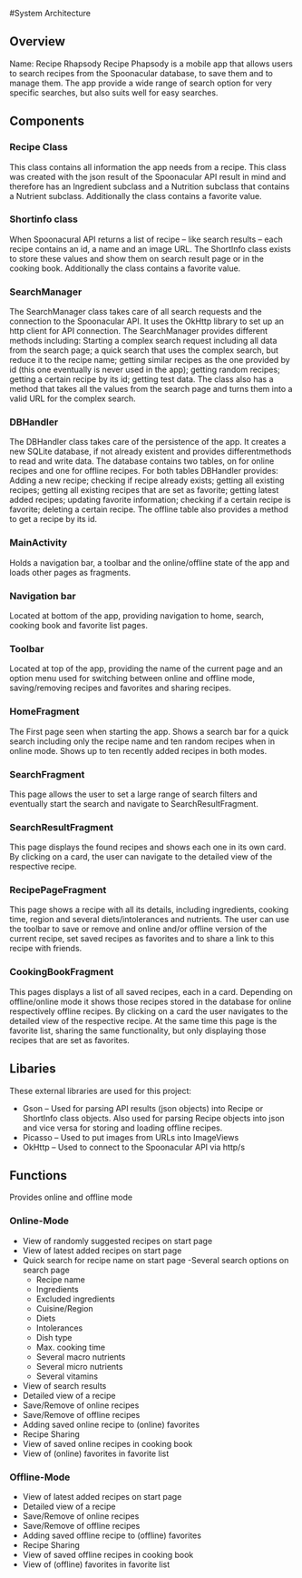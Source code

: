 #System Architecture
## Overview

  Name: Recipe Rhapsody
  Recipe Phapsody is a mobile app that allows users to search recipes from the Spoonacular database, to save them and to manage them. 
  The app provide a wide range of search option for very specific searches, but also suits well for easy searches.

## Components
 ### Recipe Class
This class contains all information the app needs from a recipe. This class was created with the json result of the Spoonacular API result in mind and therefore 
has an Ingredient subclass and a Nutrition subclass that contains a Nutrient subclass. Additionally the class contains a favorite value.

  ### Shortinfo class
When Spoonacural API returns a list of recipe – like search results – each recipe contains an id, a name and an image URL. 
The ShortInfo class exists to store these values and show them on search result page or in the cooking book. Additionally the class contains a favorite value. 
    
  ### SearchManager
The SearchManager class takes care of all search requests and the connection to the Spoonacular API. It uses the OkHttp library to set up an 
http client for API connection. The SearchManager provides different methods including: Starting a complex search request including all data from the search page; 
a quick search that uses the complex search, but reduce it to the recipe name; getting similar recipes as the one provided by id (this one eventually is never used 
in the app); getting random recipes; getting a certain recipe by its id; getting test data. 
The class also has a method that takes all the values from the search page and turns them into a valid URL for the complex search.
    
 ### DBHandler
The DBHandler class takes care of the persistence of the app. It creates a new SQLite database, 
if not already existent and provides differentmethods to read and write data.
The database contains two tables, on for online recipes and one for offline recipes. 
For both tables DBHandler provides: Adding a new recipe; checking if recipe already exists; getting all existing recipes; getting all existing recipes that 
are set as favorite; getting latest added recipes; updating favorite information; checking if a certain recipe is favorite; deleting a certain recipe. 
The offline table also provides a method to get a recipe by its id.
    
  ### MainActivity
Holds a navigation bar, a toolbar and the online/offline state of the app and loads other pages as fragments.
    
  ### Navigation bar
Located at bottom of the app, providing navigation to home, search, cooking book and favorite list pages.
    
  ### Toolbar
Located at top of the app, providing the name of the current page and an option menu used for switching between online and offline mode, saving/removing 
recipes and favorites and sharing recipes.
    
  ### HomeFragment
The First page seen when starting the app. Shows a search bar for a quick search including only the recipe name and ten random recipes when in online mode. 
Shows up to ten recently added recipes in both modes.
    
  ### SearchFragment
This page allows the user to set a large range of search filters and eventually start the search and navigate to SearchResultFragment.
    
  ### SearchResultFragment
This page displays the found recipes and shows each one in its own card.
By clicking on a card, the user can navigate to the detailed view of the respective recipe.
    
  ### RecipePageFragment
This page shows a recipe with all its details, including ingredients, cooking time, region and several diets/intolerances and nutrients. 
The user can use the toolbar to save or remove and online and/or offline version of the current recipe, set saved recipes as favorites and to share a link 
to this recipe with friends.
    
  ### CookingBookFragment
This pages displays a list of all saved recipes, each in a card. Depending on offline/online mode it shows those recipes stored in the database for online 
respectively offline recipes.
By clicking on a card the user navigates to the detailed view of the respective recipe.
At the same time this page is the favorite list, sharing the same functionality, but only displaying those recipes that are set as favorites.

## Libaries
These external libraries are used for this project:
  - Gson – Used for parsing API results (json objects) into Recipe or ShortInfo class objects.
      Also used for parsing Recipe objects into json and vice versa for storing and loading offline recipes.
  - Picasso – Used to put images from URLs into ImageViews
  - OkHttp – Used to connect to the Spoonacular API via http/s

## Functions
Provides online and offline mode
  
### Online-Mode
- View of randomly suggested recipes on start page
- View of latest added recipes on start page
- Quick search for recipe name on start page
	-Several search options on search page
	+ Recipe name
	+ Ingredients
	+ Excluded ingredients
	+ Cuisine/Region
	+ Diets
	+ Intolerances
	+ Dish type
	+ Max. cooking time
	+ Several macro nutrients
	+ Several micro nutrients
	+ Several vitamins
- View of search results
- Detailed view of a recipe
- Save/Remove of online recipes 
- Save/Remove of offline recipes
- Adding saved online recipe to (online) favorites
- Recipe Sharing
- View of saved online recipes in cooking book
- View of (online) favorites in favorite list

### Offline-Mode
- View of latest added recipes on start page 
- Detailed view of a recipe
- Save/Remove of online recipes 
- Save/Remove of offline recipes
- Adding saved offline recipe to (offline) favorites
- Recipe Sharing
- View of saved offline recipes in cooking book
- View of (offline) favorites in favorite list
